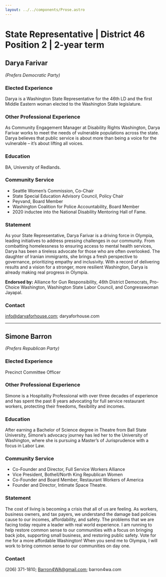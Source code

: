```yaml
---
layout: ../../components/Prose.astro
---
```


# State Representative | District 46 Position 2 | 2-year term

## Darya Farivar  
*(Prefers Democratic Party)*  

### Elected Experience  
Darya is a Washington State Representative for the 46th LD and the first Middle Eastern woman elected to the Washington State legislature.  

### Other Professional Experience  
As Community Engagement Manager at Disability Rights Washington, Darya Farivar works to meet the needs of vulnerable populations across the state. Darya believes that public service is about more than being a voice for the vulnerable – it’s about lifting all voices.  

### Education  
BA, University of Redlands.  

### Community Service  
- Seattle Women’s Commission, Co-Chair  
- State Special Education Advisory Council, Policy Chair  
- Peyvand, Board Member  
- Washington Coalition for Police Accountability, Board Member  
- 2020 inductee into the National Disability Mentoring Hall of Fame.  

### Statement  
As your State Representative, Darya Farivar is a driving force in Olympia, leading initiatives to address pressing challenges in our community. From combatting homelessness to ensuring access to mental health services, Darya has been a tireless advocate for those who are often overlooked. The daughter of Iranian immigrants, she brings a fresh perspective to governance, prioritizing empathy and inclusivity. With a record of delivering results and a vision for a stronger, more resilient Washington, Darya is already making real progress in Olympia.  

**Endorsed by:** Alliance for Gun Responsibility, 46th District Democrats, Pro-Choice Washington, Washington State Labor Council, and Congresswoman Jayapal.  

### Contact  
info@daryaforhouse.com; daryaforhouse.com  

---  

## Simone Barron  
*(Prefers Republican Party)*  

### Elected Experience  
Precinct Committee Officer  

### Other Professional Experience  
Simone is a Hospitality Professional with over three decades of experience and has spent the past 8 years advocating for full service restaurant workers, protecting their freedoms, flexibility and incomes.  

### Education  
After earning a Bachelor of Science degree in Theatre from Ball State University, Simone’s advocacy journey has led her to the University of Washington, where she is pursuing a Master’s of Jurisprudence with a focus in Labor Law.  

### Community Service  
- Co-Founder and Director, Full Service Workers Alliance  
- Vice President, Bothell/North King Republican Women  
- Co-Founder and Board Member, Restaurant Workers of America  
- Founder and Director, Intimate Space Theatre.  

### Statement  
The cost of living is becoming a crisis that all of us are feeling. As workers, business owners, and tax payers, we understand the damage bad policies cause to our incomes, affordability, and safety. The problems that we are facing today require a leader with real world experience. I am running to help restore common sense to our communities with a focus on bringing back jobs, supporting small business, and restoring public safety. Vote for me for a more affordable Washington! When you send me to Olympia, I will work to bring common sense to our communities on day one.  

### Contact  
(206) 371-1810; Barron4WA@gmail.com; barron4wa.com  


